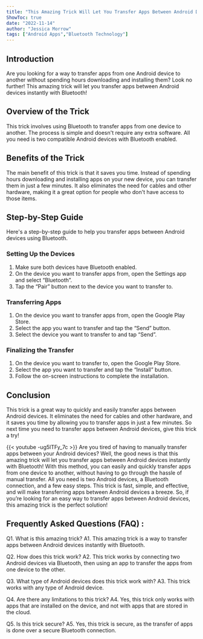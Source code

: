 ```yaml
---
title: "This Amazing Trick Will Let You Transfer Apps Between Android Devices Instantly with Bluetooth!"
ShowToc: true 
date: "2022-11-14"
author: "Jessica Morrow" 
tags: ["Android Apps","Bluetooth Technology"]
---
```

## Introduction
Are you looking for a way to transfer apps from one Android device to another without spending hours downloading and installing them? Look no further! This amazing trick will let you transfer apps between Android devices instantly with Bluetooth!

## Overview of the Trick
This trick involves using Bluetooth to transfer apps from one device to another. The process is simple and doesn't require any extra software. All you need is two compatible Android devices with Bluetooth enabled.

## Benefits of the Trick
The main benefit of this trick is that it saves you time. Instead of spending hours downloading and installing apps on your new device, you can transfer them in just a few minutes. It also eliminates the need for cables and other hardware, making it a great option for people who don't have access to those items.

## Step-by-Step Guide
Here's a step-by-step guide to help you transfer apps between Android devices using Bluetooth.

### Setting Up the Devices
1. Make sure both devices have Bluetooth enabled.
2. On the device you want to transfer apps from, open the Settings app and select “Bluetooth”.
3. Tap the “Pair” button next to the device you want to transfer to.

### Transferring Apps
1. On the device you want to transfer apps from, open the Google Play Store.
2. Select the app you want to transfer and tap the “Send” button.
3. Select the device you want to transfer to and tap “Send”.

### Finalizing the Transfer
1. On the device you want to transfer to, open the Google Play Store.
2. Select the app you want to transfer and tap the “Install” button.
3. Follow the on-screen instructions to complete the installation.

## Conclusion
This trick is a great way to quickly and easily transfer apps between Android devices. It eliminates the need for cables and other hardware, and it saves you time by allowing you to transfer apps in just a few minutes. So next time you need to transfer apps between Android devices, give this trick a try!

{{< youtube -ug5lTFy_7c >}} 
Are you tired of having to manually transfer apps between your Android devices? Well, the good news is that this amazing trick will let you transfer apps between Android devices instantly with Bluetooth! With this method, you can easily and quickly transfer apps from one device to another, without having to go through the hassle of manual transfer. All you need is two Android devices, a Bluetooth connection, and a few easy steps. This trick is fast, simple, and effective, and will make transferring apps between Android devices a breeze. So, if you’re looking for an easy way to transfer apps between Android devices, this amazing trick is the perfect solution!

## Frequently Asked Questions (FAQ) :
Q1. What is this amazing trick?
A1. This amazing trick is a way to transfer apps between Android devices instantly with Bluetooth.

Q2. How does this trick work?
A2. This trick works by connecting two Android devices via Bluetooth, then using an app to transfer the apps from one device to the other.

Q3. What type of Android devices does this trick work with?
A3. This trick works with any type of Android device.

Q4. Are there any limitations to this trick?
A4. Yes, this trick only works with apps that are installed on the device, and not with apps that are stored in the cloud.

Q5. Is this trick secure?
A5. Yes, this trick is secure, as the transfer of apps is done over a secure Bluetooth connection.


